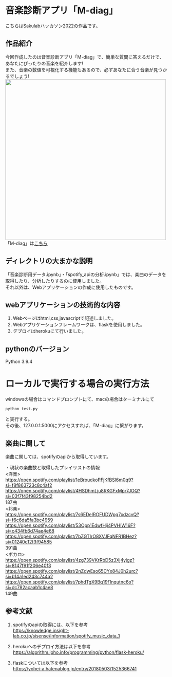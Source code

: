 # 音楽診断アプリ「M-diag」
こちらはSakulabハッカソン2022の作品です。

## 作品紹介
今回作成したのは音楽診断アプリ「M-diag」で、簡単な質問に答えるだけで、あなたにぴったりの音楽を紹介します!  
また、音楽の数値を可視化する機能もあるので、必ずあなたに合う音楽が見つかるでしょう!  
<img src="https://user-images.githubusercontent.com/106829693/197347769-9f5c0dfa-d972-4c8a-9009-934e92beb7a6.png" width="500">  
「M-diag」は[こちら](https://m-diag-app.herokuapp.com/)

## ディレクトリの大まかな説明
「音楽診断用データ.ipynb」・「spotify_apiの分析.ipynb」では、楽曲のデータを取得したり、分析したりするのに使用しました。  
それ以外は、Webアプリケーションの作成に使用したものです。

## webアプリケーションの技術的な内容
1. Webページはhtml,css,javascriptで記述しました。
2. Webアプリケーションフレームワークは、flaskを使用しました。
3. デプロイはherokuにて行いました。

## pythonのバージョン
Python 3.9.4

# ローカルで実行する場合の実行方法
windowsの場合はコマンドプロンプトにて、macの場合はターミナルにて  
```
python test.py
```
と実行する。  
その後、127.0.0.1:5000にアクセスすれば、「M-diag」に繋がります。

## 楽曲に関して
楽曲に関しては、spotifyのapiから取得しています。

・現状の楽曲数と取得したプレイリストの情報  
<洋楽>  
https://open.spotify.com/playlist/1eBroudkoPFjKfBSl6m0q9?si=f8f863723c8c4af2  
https://open.spotify.com/playlist/4HSDhmLju8RKGFxMpr7JOQ?si=03f7f43f98254bd2  
187曲  
<邦楽>  
https://open.spotify.com/playlist/7s6EDeIROFUDWpg7xdzcvQ?si=f6c6da5fa3bc4959  
https://open.spotify.com/playlist/53Opp1EdwfHij4PVHIW16F?si=c434fb6d74ae4e68  
https://open.spotify.com/playlist/7bZGTIrO8XVJFqNFR1BHez?si=01240e12f3f94585  
391曲  
<ボカロ>  
https://open.spotify.com/playlist/4zg739VKrRbD5z3Xj4yjgz?si=8147f91f206e40f3  
https://open.spotify.com/playlist/2nZdwEso65CYx84J0h2urc?si=b14a1ed243c744a2  
https://open.spotify.com/playlist/7phdTgX9Bq19f1nqutnc6o?si=dc782acaab1c4ae8  
149曲  

## 参考文献
1. spotifyのapiの取得には、以下を参考  
https://knowledge.insight-lab.co.jp/sisense/information/spotify_music_data_1

2. herokuへのデプロイ方法は以下を参考  
https://algorithm.joho.info/programming/python/flask-heroku/

3. flaskについては以下を参考  
https://yohei-a.hatenablog.jp/entry/20180503/1525366741

